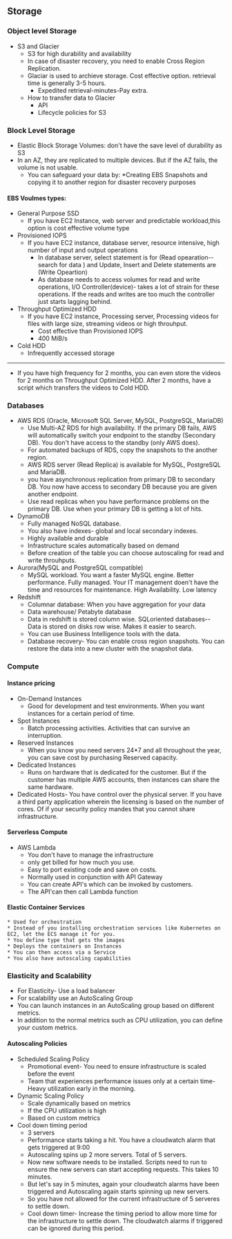 ## Storage
### Object level Storage
  * S3 and Glacier
    * S3 for high durability and availability
    * In case of disaster recovery, you need to enable Cross Region Replication.
    * Glaciar is used to archieve storage. Cost effective option. retrieval time is generally 3-5 hours.
      * Expedited retrieval-minutes-Pay extra.
    * How to transfer data to Glacier 
      * API
      * Lifecycle policies for S3
     
### Block Level Storage
  * Elastic Block Storage Volumes: don't have the save level of durability as S3
  * In an AZ, they are replicated to multiple devices. But if the AZ fails, the volume is not usable.
    * You can safeguard your data by:
      *Creating EBS Snapshots and copying it to another region for disaster recovery purposes
#### EBS Voulmes types:
  * General Purpose SSD
    * If you have EC2 Instance, web server and predictable workload,this option is  cost effective volume type
  * Provisioned IOPS
    * If you have EC2 instance, database server, resource intensive, high number of input and output operations
      * In database server, select statement is for (Read opearation-- search for data ) and Update, Insert and Delete statements are (Write Opeartion) 
      * As database needs to access volumes for read and write operations, I/O Controller(device)- takes a lot of strain for these operations. If the reads and writes are too much the controller just starts lagging behind. 
  * Throughput Optimized HDD
    * If you have EC2 instance, Processing server, Processing videos for files with large size, streaming videos or high throuhput.
      * Cost effective than Provisioned IOPS
      * 400 MiB/s
  * Cold HDD
    * Infrequently accessed storage
**** 
* If you have high frequency for 2 months, you can even store the videos for 2 months on Throughput Optimized HDD. After 2 months, have a script which transfers the videos to Cold HDD.

### Databases
  * AWS RDS (Oracle, Microsoft SQL Server, MySQL, PostgreSQL, MariaDB)
    * Use Multi-AZ RDS for high availability. If the primary DB fails, AWS will automatically switch your endpoint to the standby (Secondary DB). You don't have access to the standby (only AWS does). 
    * For automated backups of RDS, copy the snapshots to the another region. 
    * AWS RDS server (Read Replica) is available for MySQL, PostgreSQL and MariaDB. 
    * you have asynchronous replication from primary DB to secondary DB. You now have access to secondary DB because you are given another endpoint.
    * Use read replicas when you have performance problems on the primary DB. Use when your primary DB is getting a lot of hits. 
  * DynamoDB
    * Fully managed NoSQL database.
    * You also have indexes- global and local secondary indexes.
    * Highly available and durable
    * Infrastructure scales automatically based on demand
    * Before creation of the table you can choose autoscaling for read and write throuhputs.
  * Aurora(MySQL and PostgreSQL compatible)
    * MySQL workload. You want a faster MySQL engine. Better performance. Fully managed. Your IT management doen't have the time and resources for maintenance. High Availability. Low latency
  * Redshift
    * Columnar database: When you have aggregation for your data
    * Data warehouse/ Petabyte database
    * Data in redshift is stored column wise. SQLoriented databases-- Data is stored on disks row wise. Makes it easier to search.
    * You can use Business Intelligence tools with the data. 
    * Database recovery- You can enable cross region snapshots. You can restore the data into a new cluster with the snapshot data. 
 ### Compute
 
 #### Instance pricing
   * On-Demand Instances
     * Good for development and test environments. When you want instances for a certain period of time. 
   * Spot Instances
     * Batch processing activities. Activities that can survive an interruption. 
   * Reserved Instances
     * When you know you need servers 24*7 and all throughout the year, you can save cost by purchasing Reserved capacity. 
   * Dedicated Instances
     * Runs on hardware that is dedicated for the customer. But if the customer has multiple AWS accounts, then instances can share the same hardware. 
   * Dedicated Hosts- You have control over the physical server. If you have a third party application wherein the licensing is based on the number of cores. Of if your security policy mandes that you cannot share infrastructure. 
#### Serverless Compute
  * AWS Lambda
    * You don't have to manage the infrastructure
    * only get billed for how much you use.
    * Easy to port existing code and save on costs.
    * Normally used in conjunction with API Gateway
    * You can create API's which can be invoked by customers.
    * The API'can then call Lambda function 
#### Elastic Container Services
    * Used for orchestration
    * Instead of you installing orchestration services like Kubernetes on EC2, let the ECS manage it for you.
    * You define type that gets the images
    * Deploys the containers on Instances
    * You can then access via a Service
    * You also have autoscaling capabilities
### Elasticity and Scalability
  * For Elasticity- Use a load balancer
  * For scalability use an AutoScaling Group 
  * You can launch instances in an AutoScaling group based on different metrics.
  * In addition to the normal metrics such as CPU utilization, you can define your custom metrics. 
#### Autoscaling Policies
  * Scheduled Scaling Policy
    * Promotional event- You need to ensure infrastructure is scaled before the event
    * Team that experiences performance issues only at a certain time- Heavy utilization early in the morning. 
  * Dynamic Scaling Policy 
    * Scale dynamically based on metrics 
    * If the CPU utilization is high
    * Based on custom metrics
  * Cool down timing period 
    * 3 servers
    * Performance starts taking a hit. You have a cloudwatch alarm that gets triggered at 9:00
    * Autoscaling spins up 2 more servers. Total of 5 servers.
    * Now new software needs to be installed. Scripts need to run to ensure the new servers can start accepting requests. This takes 10 minutes.
    * But let's say in 5 minutes, again your cloudwatch alarms have been triggered and Autoscaling again starts spinning up new servers.
    * So you have not allowed for the current infrastructure of 5 serveres to settle down. 
    * Cool down timer- Increase the timing period to allow more time for the infrastructure to settle down. The cloudwatch alarms if triggered can be ignored during this period. 
   
